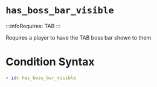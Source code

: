 # `has_boss_bar_visible`
:::infoRequires:
TAB
:::

Requires a player to have the TAB boss bar shown to them
# Condition Syntax
```yaml
- id: has_boss_bar_visible
```

